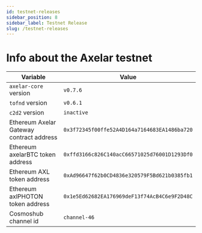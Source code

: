 ```yaml
---
id: testnet-releases
sidebar_position: 8
sidebar_label: Testnet Release
slug: /testnet-releases
---
```


# Info about the Axelar testnet

Variable  | Value
------------- | -------------
`axelar-core` version | `v0.7.6`
`tofnd` version | `v0.6.1`
`c2d2` version | `inactive`
Ethereum Axelar Gateway contract address | `0x3f72345f00ffe52A4D164a7164683EA1486ba720`
Ethereum axelarBTC token address | `0xffd3166c826C140acC66571025d76001D1293Df0`
Ethereum AXL token address | `0xAd96647f62b0CD4836e320579F5Bd621b0385fb1`
Ethereum axlPHOTON token address | `0x1e5Ed62682EA176969deF13f74AcB4C6e9F2D48C`
Cosmoshub channel id | `channel-46`
